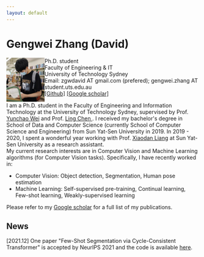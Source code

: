 ```yaml
---
layout: default
---
```


# Gengwei Zhang (David)
<img align="left" width="100" height="115" src="zgw_pic.png" padding="10px 0px 0px 20px">  

 Ph.D. student  
 Faculty of Engineering & IT  
 University of Technology Sydney  
 Email: zgwdavid AT gmail.com (prefered); gengwei.zhang AT student.uts.edu.au  
 [[Github]](https://github.com/GengDavid) [[Google scholar]](https://scholar.google.com/citations?user=YcikIekAAAAJ&hl=en)

I am a Ph.D. student in the Faculty of Engineering and Information Technology at the University of Technology Sydney, supervised by Prof. [Yunchao Wei](https://weiyc.github.io/index.html) and Prof. [Ling Chen
](https://profiles.uts.edu.au/Ling.Chen). I received my bachelor's degree in School of Data and Computer Science (currently School of Computer Science and Engineering) from Sun Yat-Sen University in 2019. In 2019 - 2020, I spent a wonderful year working with Prof. [Xiaodan Liang](https://lemondan.github.io/) at Sun Yat-Sen University as a research assistant.  
My current research interests are in Computer Vision and Machine Learning algorithms (for Computer Vision tasks). Specifically, I have recently worked in:
- Computer Vision: Object detection, Segmentation, Human pose estimation
- Machine Learning: Self-supervised pre-training, Continual learning, Few-shot learning, Weakly-supervised learning

Please refer to my [Google scholar](https://scholar.google.com/citations?user=YcikIekAAAAJ&hl=en) for a full list of my publications.

## News
[2021.12] One paper "Few-Shot Segmentation via Cycle-Consistent Transformer" is accepted by NeurIPS 2021 and the code is available [here](https://github.com/YanFangCS/CyCTR-Pytorch). 

